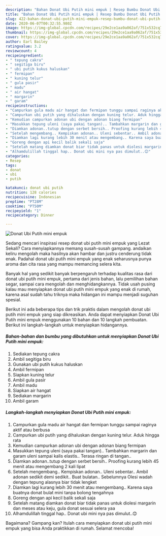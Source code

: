 ```yaml
---
description: "Bahan Donat Ubi Putih mini empuk | Resep Bumbu Donat Ubi Putih mini empuk Yang Mudah Dan Praktis"
title: "Bahan Donat Ubi Putih mini empuk | Resep Bumbu Donat Ubi Putih mini empuk Yang Mudah Dan Praktis"
slug: 422-bahan-donat-ubi-putih-mini-empuk-resep-bumbu-donat-ubi-putih-mini-empuk-yang-mudah-dan-praktis
date: 2020-06-07T00:32:55.980Z
image: https://img-global.cpcdn.com/recipes/29e2ce1aa9a062af/751x532cq70/donat-ubi-putih-mini-empuk-foto-resep-utama.jpg
thumbnail: https://img-global.cpcdn.com/recipes/29e2ce1aa9a062af/751x532cq70/donat-ubi-putih-mini-empuk-foto-resep-utama.jpg
cover: https://img-global.cpcdn.com/recipes/29e2ce1aa9a062af/751x532cq70/donat-ubi-putih-mini-empuk-foto-resep-utama.jpg
author: Earl Bailey
ratingvalue: 3.2
reviewcount: 4
recipeingredient:
- " tepung cakra"
- " segitiga biru"
- " ubi putih kukus haluskan"
- " fermipan"
- " kuning telur"
- " gula pasir"
- " madu"
- " air hangat"
- " margarin"
- " garam"
recipeinstructions:
- "Campurkan gula madu air hangat dan fermipan tunggu sampai raginya aktif atau berbusa"
- "Campurkan ubi putih yang dihaluskan dengan kuning telur. Aduk hingga rata"
- "Kemudian campurkan adonan ubi dengan adonan biang fermipan"
- "Masukkan tepung uleni (saya pakai tangan).. Tambahkan margarin dan garam uleni sampai kalis elastis.. Terasa ringan di tangan.."
- "Diamkan adonan..tutup dengan serbet bersih.. Proofing kurang lebih 45 menit atau mengembang 2 kali lipat"
- "Setelah mengembang.. Kempiskan adonan.. Uleni sebentar.. Ambil adonan sedikit demi sedikit.. Buat bulatan.. Sebelumnya Olesi wadah dengan tepung alasnya biar tidak lengket"
- "Diamkan lagi kurang lebih 30 menit atau mengembang.. Karena saya buatnya donat bulat mini tanpa bolong tengahnya"
- "Goreng dengan api kecil balik sekali saja"
- "Setelah matang diamkan donat biar tidak panas untuk diolesi margarin dan meses atau keju, gula donat sesuai selera yaa"
- "Alhamdulillah tinggal hap.. Donat ubi mini nya pas dimulut..😊"
categories:
- Resep
tags:
- donat
- ubi
- putih

katakunci: donat ubi putih 
nutrition: 128 calories
recipecuisine: Indonesian
preptime: "PT28M"
cooktime: "PT50M"
recipeyield: "1"
recipecategory: Dinner

---
```



![Donat Ubi Putih mini empuk](https://img-global.cpcdn.com/recipes/29e2ce1aa9a062af/751x532cq70/donat-ubi-putih-mini-empuk-foto-resep-utama.jpg)

Sedang mencari inspirasi resep donat ubi putih mini empuk yang Lezat Sekali? Cara menyiapkannya memang susah-susah gampang. andaikan keliru mengolah maka hasilnya akan hambar dan justru cenderung tidak enak. Padahal donat ubi putih mini empuk yang enak seharusnya punya aroma dan cita rasa yang mampu memancing selera kita.

Banyak hal yang sedikit banyak berpengaruh terhadap kualitas rasa dari donat ubi putih mini empuk, pertama dari jenis bahan, lalu pemilihan bahan segar, sampai cara mengolah dan menghidangkannya. Tidak usah pusing kalau mau menyiapkan donat ubi putih mini empuk yang enak di rumah, karena asal sudah tahu triknya maka hidangan ini mampu menjadi suguhan spesial.




Berikut ini ada beberapa tips dan trik praktis dalam mengolah donat ubi putih mini empuk yang siap dikreasikan. Anda dapat menyiapkan Donat Ubi Putih mini empuk menggunakan 10 bahan dan 10 langkah pembuatan. Berikut ini langkah-langkah untuk menyiapkan hidangannya.

<!--inarticleads1-->

##### Bahan-bahan dan bumbu yang dibutuhkan untuk menyiapkan Donat Ubi Putih mini empuk:

1. Sediakan  tepung cakra
1. Ambil  segitiga biru
1. Gunakan  ubi putih kukus haluskan
1. Ambil  fermipan
1. Siapkan  kuning telur
1. Ambil  gula pasir
1. Ambil  madu
1. Siapkan  air hangat
1. Sediakan  margarin
1. Ambil  garam




<!--inarticleads2-->

##### Langkah-langkah menyiapkan Donat Ubi Putih mini empuk:

1. Campurkan gula madu air hangat dan fermipan tunggu sampai raginya aktif atau berbusa
1. Campurkan ubi putih yang dihaluskan dengan kuning telur. Aduk hingga rata
1. Kemudian campurkan adonan ubi dengan adonan biang fermipan
1. Masukkan tepung uleni (saya pakai tangan).. Tambahkan margarin dan garam uleni sampai kalis elastis.. Terasa ringan di tangan..
1. Diamkan adonan..tutup dengan serbet bersih.. Proofing kurang lebih 45 menit atau mengembang 2 kali lipat
1. Setelah mengembang.. Kempiskan adonan.. Uleni sebentar.. Ambil adonan sedikit demi sedikit.. Buat bulatan.. Sebelumnya Olesi wadah dengan tepung alasnya biar tidak lengket
1. Diamkan lagi kurang lebih 30 menit atau mengembang.. Karena saya buatnya donat bulat mini tanpa bolong tengahnya
1. Goreng dengan api kecil balik sekali saja
1. Setelah matang diamkan donat biar tidak panas untuk diolesi margarin dan meses atau keju, gula donat sesuai selera yaa
1. Alhamdulillah tinggal hap.. Donat ubi mini nya pas dimulut..😊




Bagaimana? Gampang kan? Itulah cara menyiapkan donat ubi putih mini empuk yang bisa Anda praktikkan di rumah. Selamat mencoba!
